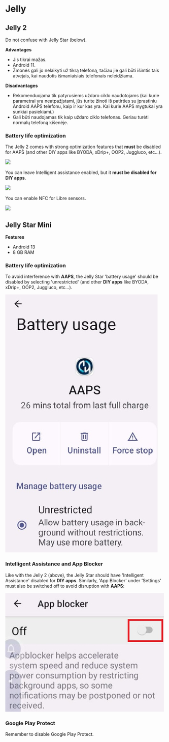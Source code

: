 # Jelly

## Jelly 2

Do not confuse with Jelly Star (below).

**Advantages**

* Jis tikrai mažas.
* Android 11.
* Žmonės gali jo nelaikyti už tikrą telefoną, tačiau jie gali būti išimtis tais atvejais, kai naudotis išmaniaisiais telefonais neleidžiama.

**Disadvantages**

* Rekomenduojama tik patyrusiems uždaro ciklo naudotojams (kai kurie parametrai yra neatpažįstami, jūs turite žinoti iš patirties su įprastiniu Android AAPS telefonu, kaip ir kur kas yra. Kai kurie AAPS mygtukai yra sunkiai pasiekiami.)
* Gali būti naudojamas tik kaip uždaro ciklo telefonas. Geriau turėti normalų telefoną kišenėje. 

### Battery life optimization

The Jelly 2 comes with strong optimization features that **must** be disabled for AAPS (and other DIY apps like BYODA, xDrip+, OOP2, Juggluco, etc...).

![](../images/Jelly_Settings1.png)

You can leave Intelligent assistance enabled, but it **must be disabled for DIY apps**.

![](../images/Jelly_Settings2.png)

You can enable NFC for Libre sensors.

![](../images/Jelly_Settings3.png)

## Jelly Star Mini

**Features**

* Android 13
* 8 GB RAM

### Battery life optimization

To avoid interference with **AAPS**, the Jelly Star 'battery usage' should be disabled by selecting 'unrestricted' (and other **DIY apps** like BYODA, xDrip+, OOP2, Juggluco, etc...).

![Jelly_BatterY_1ACA756A-2EC4-4623-B8C4-2CEB9D230A93](../images/JellyStarMini1.jpg)

### Intelligent Assistance and App Blocker

Like with the Jelly 2 (above), the Jelly Star should have 'Intelligent Assistance' disabled for **DIY apps**. Similarly, 'App Blocker' under 'Settings' must also be switched off to avoid disruption with **AAPS**:

![App Blocker Screenshot 2025-08-03 213400](../images/JellyStarMini2.jpg)

### Google Play Protect

Remember to disable Google Play Protect.